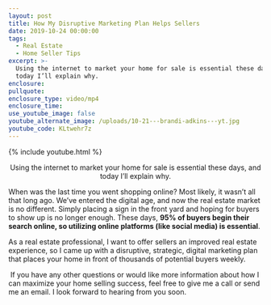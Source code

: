 ```yaml
---
layout: post
title: How My Disruptive Marketing Plan Helps Sellers
date: 2019-10-24 00:00:00
tags:
  - Real Estate
  - Home Seller Tips
excerpt: >-
  Using the internet to market your home for sale is essential these days, and
  today I’ll explain why.
enclosure:
pullquote:
enclosure_type: video/mp4
enclosure_time:
use_youtube_image: false
youtube_alternate_image: /uploads/10-21---brandi-adkins---yt.jpg
youtube_code: KLtwehr7z
---
```


{% include youtube.html %}

<center>Using the internet to market your home for sale is essential these days, and today I’ll explain why.</center>

When was the last time you went shopping online? Most likely, it wasn’t all that long ago. We’ve entered the digital age, and now the real estate market is no different. Simply placing a sign in the front yard and hoping for buyers to show up is no longer enough. These days, **95% of buyers begin their search online, so utilizing online platforms (like social media) is essential**.

As a real estate professional, I want to offer sellers an improved real estate experience, so I came up with a disruptive, strategic, digital marketing plan that places your home in front of thousands of potential buyers weekly.

&nbsp;If you have any other questions or would like more information about how I can maximize your home selling success, feel free to give me a call or send me an email. I look forward to hearing from you soon.